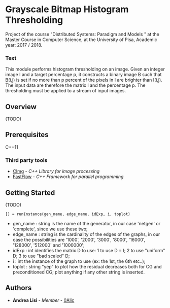 # Grayscale Bitmap Histogram Thresholding

Project of the course "Distributed Systems: Paradigm and Models " at the Master Course in Computer Science, at the University of Pisa, Academic year: 2017 / 2018.

### Text

This module performs histogram thresholding on an image.  Given an integer image I and a target percentage p, it constructs a binary image B such that B(i,j) is set if no more than p percent of the  pixels in I are brighter than I(i,j). The input data are therefore the matrix I and the percentage p. The thresholding must be applied to a stream of input images.

## Overview

(TODO)

## Prerequisites

C++11
 
### Third party tools

* [CImg](http://cimg.eu/) - *C++ Library for image processing* 
* [FastFlow](http://calvados.di.unipi.it/) - *C++ Framework for parallel programming* 

## Getting Started

(TODO)

```
[] = runInstance(gen_name, edge_name, idExp, i, toplot)
```

- gen_name : string is the name of the generator, in our case 'netgen' or 'complete', since we use these two;
- edge_name : string is the cardinality of the edges of the graphs, in our case the possibilities are '1000', '2000', '3000', '8000', '16000', '128000', '512000' and '1000000';
- idExp : int identifies the matrix D to use: 1 to use D = I; 2 to use "uniform" D; 3 to use "bad scaled" D;
- i : int the instance of the graph to use (ex: the 1st, the 6th etc..);
- toplot : string "yep" to plot how the residual decreases both for CG and preconditioned CG; plot anything if any other string is inserted.


## Authors

* **Andrea Lisi** - *Member* - [0Alic](https://github.com/0Alic)
